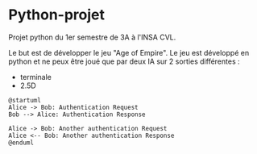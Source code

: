# Python-projet
Projet python du 1er semestre de 3A à l'INSA CVL. 

Le but est de développer le jeu "Age of Empire". Le jeu est développé en python et ne peux être joué que par deux IA sur 2 sorties différentes :  
- terminale
- 2.5D


```
@startuml
Alice -> Bob: Authentication Request
Bob --> Alice: Authentication Response

Alice -> Bob: Another authentication Request
Alice <-- Bob: Another authentication Response
@enduml
```

